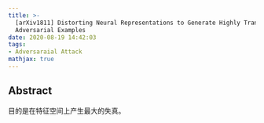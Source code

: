 ```yaml
---
title: >-
  [arXiv1811] Distorting Neural Representations to Generate Highly Transferable
  Adversarial Examples
date: 2020-08-19 14:42:03
tags:
- Adversaraial Attack
mathjax: true
---
```


## Abstract

目的是在特征空间上产生最大的失真。